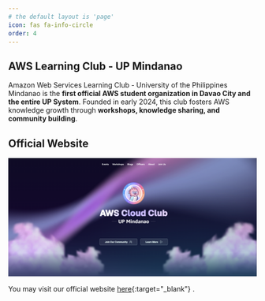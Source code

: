 ```yaml
---
# the default layout is 'page'
icon: fas fa-info-circle
order: 4
---
```


## AWS Learning Club - UP Mindanao  

Amazon Web Services Learning Club - University of the Philippines Mindanao is the **first official AWS student organization in Davao City and the entire UP System**. Founded in early 2024, this club fosters AWS knowledge growth through **workshops, knowledge sharing, and community building**.

## Official Website

![AWSCC Website](/assets/img/awscc-website.png)

You may visit our official website [here](https://www.awsccupmindanao.org/){:target="_blank"} .
